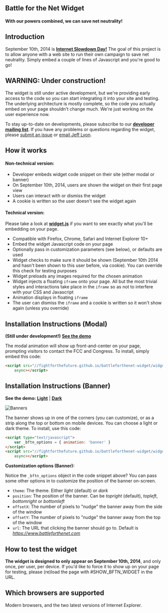 Battle for the Net Widget
-------------------------
#### With our powers combined, we can save net neutrality!


Introduction
------------
September 10th, 2014 is [**Internet Slowdown Day!**][1] The goal of this
project is to allow anyone with a web site to run their own campaign to save net
neutrality. Simply embed a couple of lines of Javascript and you're good to go!


WARNING: Under construction!
----------------------------
The widget is still under active development, but we're providing early access
to the code so you can start integrating it into your site and testing. The
underlying architecture is mostly complete, so the code you actually embed on
your page shouldn't change much. We're just working on the user experience now.

To stay up-to-date on developments, please subscribe to our
[**developer mailing list**][1]. If you have any problems or questions regarding
the widget, please [submit an issue][4] or [email Jeff Lyon][5].


How it works
------------
#### Non-technical version:

* Developer embeds widget code snippet on their site (either modal or banner)
* On September 10th, 2014, users are shown the widget on their first page view
* Users can interact with or dismiss the widget
* A cookie is written so the user doesn't see the widget again

#### Technical version:
Please take a look at [**widget.js**][6] if you want to see exactly what you'll
be embedding on your page.

* Compatible with Firefox, Chrome, Safari and Internet Explorer 10+
* Embed the widget Javascript code on your page
* Optionally pass in customization parameters (see below), or defaults are used
* Widget checks to make sure it should be shown (September 10th 2014 and hasn't
  been shown to this user before, via cookie). You can override this check for
  testing purposes
* Widget preloads any images required for the chosen animation
* Widget injects a floating `iframe` onto your page. All but the most trivial
  styles and interactions take place in the `iframe` so as not to interfere with
  your CSS and Javascript
* Animation displays in floating `iframe`
* The user can dismiss the `iframe` and a cookie is written so it won't show
  again (unless you override)


Installation Instructions (Modal)
---------------------------------
**(Still under development!)** [**See the demo**][2]

The modal animation will show up front-and-center on your page, prompting
visitors to contact the FCC and Congress. To install, simply embed this code:

```html
<script src="//fightforthefuture.github.io/battleforthenet-widget/widget.min.js"
    async></script>
```


Installation Instructions (Banner)
----------------------------------
**See the demo:** [**Light**][3] | [**Dark**][7]

![Banners](https://fightforthefuture.github.io/battleforthenet-widget/demos/banner.png)

The banner shows up in one of the corners (you can customize), or as a strip
along the top or bottom on mobile devices. You can choose a light or dark theme.
To install, use this code:

```html
<script type="text/javascript">
    var _bftn_options = { animation: 'banner' }
</script>
<script src="//fightforthefuture.github.io/battleforthenet-widget/widget.min.js"
    async></script>
```

**Customization options (Banner):**

Notice the `_bftn_options` object in the code snippet above? You can pass some
other options in to customize the position of the banner on-screen.

* `theme`: The theme. Either _light_ (default) or _dark_
* `position`: The position of the banner. Can be _topright_ (default), _topleft_,
  _bottomright_ or _bottomleft_
* `offsetX`: The number of pixels to "nudge" the banner away from the side of
  the window
* `offsetY`: The number of pixels to "nudge" the banner away from the top of the
  window
* `url`: The URL that clicking the banner should go to. Default is
  _https://www.battleforthenet.com_


How to test the widget
----------------------
**The widget is designed to only appear on September 10th, 2014**, and only
once, per user, per device. If you'd like to force it to show up on your page
for testing, please (re)load the page with #SHOW_BFTN_WIDGET in the URL.


Which browsers are supported
----------------------------
Modern browsers, and the two latest versions of Internet Explorer.


[1]: https://www.battleforthenet.com/sept10th
[2]: https://fightforthefuture.github.io/battleforthenet-widget/demos/modal.html
[3]: https://fightforthefuture.github.io/battleforthenet-widget/demos/banner.html
[4]: https://github.com/fightforthefuture/battleforthenet-widget/issues
[5]: mailto:jeff@fightforthefuture.org
[6]: https://github.com/fightforthefuture/battleforthenet-widget/blob/master/widget.js
[7]: https://fightforthefuture.github.io/battleforthenet-widget/demos/banner.dark.html